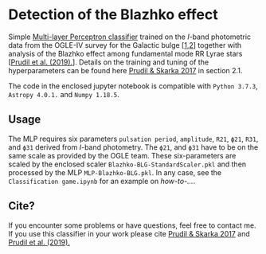 # Detection of the Blazhko effect

Simple [Multi-layer Perceptron classifier](https://scikit-learn.org/stable/modules/generated/sklearn.neural_network.MLPClassifier.html "MLP sklearn") trained on the *I*-band photometric data from the OGLE-IV survey for the Galactic bulge [[1](https://ui.adsabs.harvard.edu/abs/2019AcA....69..321S/abstract "Cite"),[2](https://ui.adsabs.harvard.edu/abs/2014AcA....64..177S/abstract "Cite")] together with analysis of the Blazhko effect among fundamental mode RR Lyrae stars [[Prudil et al. (2019).](https://ui.adsabs.harvard.edu/abs/2017MNRAS.466.2602P/abstract "Cite")]. Details on the training and tuning of the hyperparameters can be found here [Prudil & Skarka 2017](https://ui.adsabs.harvard.edu/abs/2019MNRAS.484.4833P/abstract "Cite") in section 2.1.

The code in the enclosed jupyter notebook is compatible with `Python 3.7.3`, `Astropy 4.0.1.` and `Numpy 1.18.5`.

## Usage

The MLP requires six parameters `pulsation period`, `amplitude`, `R21`, `ϕ21`, `R31`, and `ϕ31` derived from *I*-band photometry. The `ϕ21`, and `ϕ31` have to be on the same scale as provided by the OGLE team. These six-parameters are scaled by the enclosed scaler `Blazhko-BLG-StandardScaler.pkl` and then processed by the MLP `MLP-Blazhko-BLG.pkl`. In any case, see the `Classification game.ipynb` for an example on *how-to-...*.

## Cite?
If you encounter some problems or have questions, feel free to contact me. If you use this classifier in your work please cite [Prudil & Skarka 2017](https://ui.adsabs.harvard.edu/abs/2019MNRAS.484.4833P/abstract "Cite") and [Prudil et al. (2019).](https://ui.adsabs.harvard.edu/abs/2017MNRAS.466.2602P/abstract "Cite")
